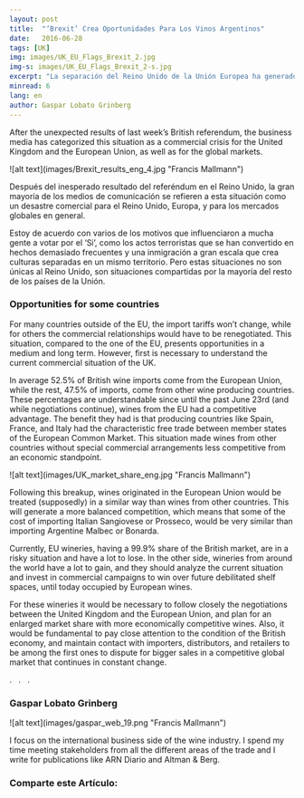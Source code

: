 ```yaml
---
layout: post 
title:  "‘Brexit’ Crea Oportunidades Para Los Vinos Argentinos"
date:   2016-06-28
tags: [UK]
img: images/UK_EU_Flags_Brexit_2.jpg
img-s: images/UK_EU_Flags_Brexit_2-s.jpg
excerpt: "La separación del Reino Unido de la Unión Europea ha generado un tumulto económico global y dudas en nuestro país. Mientras esta situación afecta a corto plazo las exportaciones, Argentina podría aprovechar esta crisis para crecer en un mediano y largo plazo." 
minread: 6
lang: en
author: Gaspar Lobato Grinberg
---
```

<span class="dropcap">A</span>fter the unexpected results of last week’s British referendum, the business media has categorized this situation as a commercial crisis for the United Kingdom and the European Union, as well as for the global markets.

<span class="imgleft"> 
![alt text](images/Brexit_results_eng_4.jpg "Francis Mallmann") 
</span>

Después del inesperado resultado del referéndum en el Reino Unido, la gran mayoría de los medios de comunicación se refieren a esta situación como un desastre comercial para el Reino Unido, Europa, y para los mercados globales en general.

Estoy de acuerdo con varios de los motivos que influenciaron a mucha gente a votar por el ‘Si’, como los actos terroristas que se han convertido en hechos demasiado frecuentes y una inmigración a gran escala que crea culturas separadas en un mismo territorio. Pero estas situaciones no son únicas al Reino Unido, son situaciones compartidas por la mayoría del resto de los países de la Unión.

### Opportunities for some countries

For many countries outside of the EU, the import tariffs won’t change, while for others the commercial relationships would have to be renegotiated. This situation, compared to the one of the EU, presents opportunities in a medium and long term. However, first is necessary to understand the current commercial situation of the UK.

In average 52.5% of British wine imports come from the European Union, while the rest, 47.5% of imports, come from other wine producing countries. These percentages are understandable since until the past June 23rd (and while negotiations continue), wines from the EU had a competitive advantage. The benefit they had is that producing countries like Spain, France, and Italy had the characteristic free trade between member states of the European Common Market. This situation made wines from other countries without special commercial arrangements less competitive from an economic standpoint.

<span class="imgcenterwide"> 
![alt text](images/UK_market_share_eng.jpg "Francis Mallmann") 
</span>

Following this breakup, wines originated in the European Union would be treated (supposedly) in a similar way than wines from other countries. This will generate a more balanced competition, which means that some of the cost of importing Italian Sangiovese or Prosseco, would be very similar than importing Argentine Malbec or Bonarda.

Currently, EU wineries, having a 99.9% share of the British market, are in a risky situation and have a lot to lose. In the other side, wineries from around the world have a lot to gain, and they should analyze the current situation and invest in commercial campaigns to win over future debilitated shelf spaces, until today occupied by European wines.

For these wineries it would be necessary to follow closely the negotiations between the United Kingdom and the European Union, and plan for an enlarged market share with more economically competitive wines. Also, it would be fundamental to pay close attention to the condition of the British economy, and maintain contact with importers, distributors, and retailers to be among the first ones to dispute for bigger sales in a competitive global market that continues in constant change.

<div class="divider">.&nbsp;&nbsp;&nbsp;.&nbsp;&nbsp;&nbsp;.</div>

### Gaspar Lobato Grinberg

<span class="imgpp"> 
![alt text](images/gaspar_web_19.png "Francis Mallmann") 
</span>

I focus on the international business side of the wine industry. I spend my time meeting stakeholders from all the different areas of the trade and I write for publications like ARN Diario and Altman & Berg.

<h3>Comparte este Artículo:</h3>
<div class="addthis_inline_share_toolbox"></div>
<br>




